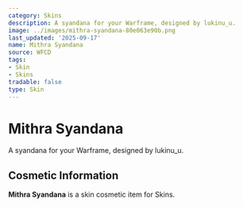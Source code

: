 ```yaml
---
category: Skins
description: A syandana for your Warframe, designed by lukinu_u.
image: ../images/mithra-syandana-80e063e90b.png
last_updated: '2025-09-17'
name: Mithra Syandana
source: WFCD
tags:
- Skin
- Skins
tradable: false
type: Skin
---
```


# Mithra Syandana

A syandana for your Warframe, designed by lukinu_u.

## Cosmetic Information

**Mithra Syandana** is a skin cosmetic item for Skins.

